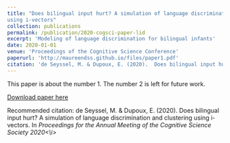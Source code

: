 ```yaml
---
title: "Does bilingual input hurt? A simulation of language discrimination and clustering
using i-vectors"
collection: publications
permalink: /publication/2020-cogsci-paper-lid
excerpt: 'Modeling of language discrimination for bilingual infants'
date: 2020-01-01
venue: 'Proceedings of the Cognitive Science Conference'
paperurl: 'http://maureendss.github.io/files/paper1.pdf'
citation: 'de Seyssel, M. & Dupoux, E. (2020).  Does bilingual input hurt? A simulation of language discrimination and clustering using i-vectors. In <i>Proceedings for the Annual Meeting of the Cognitive Science Society 2020<\i>'
---
```

This paper is about the number 1. The number 2 is left for future work.

[Download paper here](https://cognitivesciencesociety.org/cogsci20/papers/0683/0683.pdf)

Recommended citation: de Seyssel, M. & Dupoux, E. (2020). Does bilingual input hurt? A simulation of language discrimination and clustering using i-vectors. In <i>Proceedings for the Annual Meeting of the Cognitive Science Society 2020<\i>
